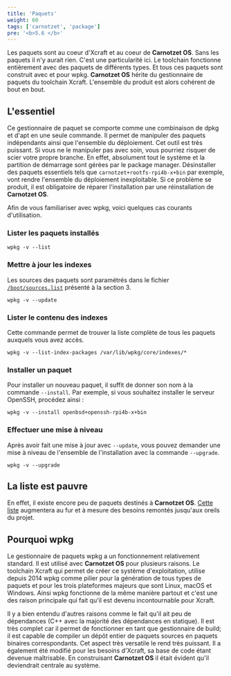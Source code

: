 ```yaml
---
title: 'Paquets'
weight: 60
tags: ['carnotzet', 'package']
pre: '<b>5.6 </b>'
---
```


Les paquets sont au coeur d'Xcraft et au coeur de **Carnotzet OS**. Sans les
paquets il n'y aurait rien. C'est une particularité ici. Le toolchain fonctionne
entièrement avec des paquets de différents types. Et tous ces paquets sont
construit avec et pour wpkg. **Carnotzet OS** hérite du gestionnaire de paquets
du toolchain Xcraft. L'ensemble du produit est alors cohérent de bout en bout.

## L'essentiel

Ce gestionnaire de paquet se comporte comme une combinaison de dpkg et d'apt en
une seule commande. Il permet de manipuler des paquets indépendants ainsi que
l'ensemble du déploiement. Cet outil est très puissant. Si vous ne le manipuler
pas avec soin, vous pourriez risquer de scier votre propre branche. En effet,
absolument tout le système et la partition de démarrage sont gérées par le
package manager. Désinstaller des paquets essentiels tels que
`carnotzet+rootfs-rpi4b-x+bin` par exemple, vont rendre l'ensemble du
déploiement inexploitable. Si ce problème se produit, il est obligatoire de
réparer l'installation par une réinstallation de **Carnotzet OS**.

Afin de vous familiariser avec wpkg, voici quelques cas courants d'utilisation.

### Lister les paquets installés

```
wpkg -v --list
```

### Mettre à jour les indexes

Les sources des paquets sont paramétrés dans le fichier
[`/boot/sources.list`](/carnotzet/03.settings/#bootsourceslist) présenté à la
section 3.

```
wpkg -v --update
```

### Lister le contenu des indexes

Cette commande permet de trouver la liste complète de tous les paquets auxquels
vous avez accès.

```
wpkg -v --list-index-packages /var/lib/wpkg/core/indexes/*
```

### Installer un paquet

Pour installer un nouveau paquet, il suffit de donner son nom à la commande
`--install`. Par exemple, si vous souhaitez installer le serveur OpenSSH,
procédez ainsi :

```
wpkg -v --install openbsd+openssh-rpi4b-x+bin
```

### Effectuer une mise à niveau

Après avoir fait une mise à jour avec `--update`, vous pouvez demander une mise
à niveau de l'ensemble de l'installation avec la commande `--upgrade`.

```
wpkg -v --upgrade
```

## La liste est pauvre

En effet, il existe encore peu de paquets destinés à **Carnotzet OS**. [Cette
liste][1] augmentera au fur et à mesure des besoins remontés jusqu'aux oreils du
projet.

## Pourquoi wpkg

Le gestionnaire de paquets wpkg a un fonctionnement relativement standard. Il
est utilisé avec **Carnotzet OS** pour plusieurs raisons. Le toolchain Xcraft
qui permet de créer ce système d'exploitation, utilise depuis 2014 wpkg comme
pilier pour la génération de tous types de paquets et pour les trois plateformes
majeurs que sont Linux, macOS et Windows. Ainsi wpkg fonctionne de la même
manière partout et c'est une des raison principale qui fait qu'il est devenu
incontournable pour Xcraft.

Il y a bien entendu d'autres raisons comme le fait qu'il ait peu de dépendances
(C++ avec la majorité des dépendances en statique). Il est très complet car il
permet de fonctionner en tant que gestionnaire de build; il est capable de
compiler un dépôt entier de paquets sources en paquets binaires correspondants.
Cet aspect très versatile le rend très puissant. Il a également été modifié pour
les besoins d'Xcraft, sa base de code étant devenue maîtrisable. En construisant
**Carnotzet OS** il était évident qu'il deviendrait centrale au système.

[1]: /carnotzet/06.packages/list
